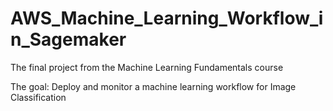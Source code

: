 # AWS_Machine_Learning_Workflow_in_Sagemaker
The final project from the Machine Learning Fundamentals course

The goal: Deploy and monitor a machine learning workflow for Image Classification
